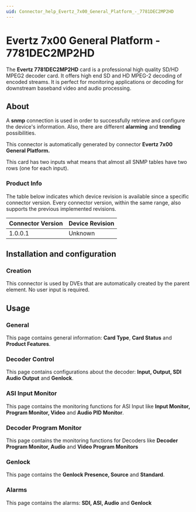 ```yaml
---
uid: Connector_help_Evertz_7x00_General_Platform_-_7781DEC2MP2HD
---
```


# Evertz 7x00 General Platform - 7781DEC2MP2HD

The **Evertz 7781DEC2MP2HD** card is a professional high quality SD/HD MPEG2 decoder card. It offers high end SD and HD MPEG-2 decoding of encoded streams. It is perfect for monitoring applications or decoding for downstream baseband video and audio processing.

## About

A **snmp** connection is used in order to successfully retrieve and configure the device's information. Also, there are different **alarming** and **trending** possibilities.

This connector is automatically generated by connector **Evertz 7x00 General Platform.**

This card has two inputs what means that almost all SNMP tables have two rows (one for each input).

### Product Info

The table below indicates which device revision is available since a specific connector version. Every connector version, within the same range, also supports the previous implemented revisions.

| **Connector Version** | **Device Revision** |
|--------------------|---------------------|
| 1.0.0.1            | Unknown             |

## Installation and configuration

### Creation

This connector is used by DVEs that are automatically created by the parent element. No user input is required.

## Usage

### General

This page contains general information: **Card Type**, **Card Status** and **Product Features**.

### Decoder Control

This page contains configurations about the decoder: **Input, Output, SDI Audio Output** and **Genlock**.

### ASI Input Monitor

This page contains the monitoring functions for ASI Input like **Input Monitor, Program Monitor, Video** and **Audio PID Monitor**.

### Decoder Program Monitor

This page contains the monitoring functions for Decoders like **Decoder Program Monitor, Audio** and **Video Program Monitors**

### Genlock

This page contains the **Genlock Presence, Source** and **Standard**.

### Alarms

This page contains the alarms: **SDI, ASI, Audio** and **Genlock**
